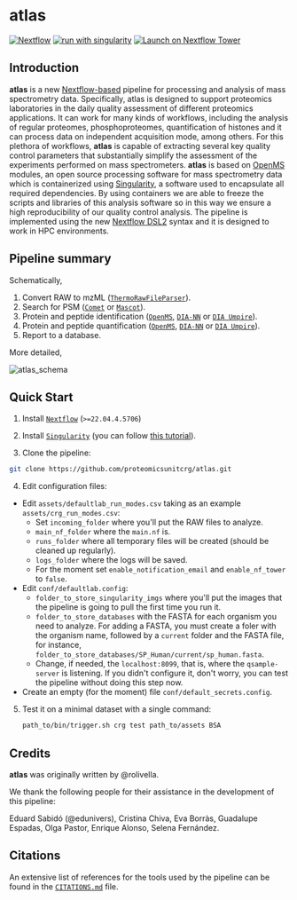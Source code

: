 # atlas

[![Nextflow](https://img.shields.io/badge/nextflow%20DSL2-%E2%89%A522.04.4.5706-23aa62.svg)](https://www.nextflow.io/)
[![run with singularity](https://img.shields.io/badge/run%20with-singularity-1d355c.svg?labelColor=000000)](https://sylabs.io/docs/)
[![Launch on Nextflow Tower](https://img.shields.io/badge/Launch%20%F0%9F%9A%80-Nextflow%20Tower-%234256e7)](https://tower.nf/launch?pipeline=https://github.com/proteomicsunitcrg/atlas)

## Introduction

**atlas** is a new [Nextflow-based](https://www.nextflow.io) pipeline for processing and analysis of mass spectrometry data. Specifically, atlas is designed to support proteomics laboratories in the daily quality assessment of different proteomics applications. It can work for many kinds of workflows, including the analysis of regular proteomes, phosphoproteomes, quantification of histones and it can process data on independent acquisition mode, among others. For this plethora of workflows, **atlas** is capable of extracting several key quality control parameters that substantially simplify the assessment of the experiments performed on mass spectrometers. **atlas** is based on [OpenMS](https://github.com/OpenMS/OpenMS) modules, an open source processing software for mass spectrometry data which is containerized using [Singularity](https://sylabs.io/docs), a software used to encapsulate all required dependencies. By using containers we are able to freeze the scripts and libraries of this analysis software so in this way we ensure a high reproducibility of our quality control analysis. The pipeline is implemented using the new [Nextflow DSL2](https://www.nextflow.io/docs/latest/dsl2.html) syntax and it is designed to work in HPC environments.

## Pipeline summary

Schematically, 

1. Convert RAW to mzML ([`ThermoRawFileParser`](https://github.com/compomics/ThermoRawFileParser)).
2. Search for PSM ([`Comet`](https://uwpr.github.io/Comet/) or [`Mascot`](http://www.matrixscience.com/)).
3. Protein and peptide identification ([`OpenMS`](https://github.com/OpenMS/OpenMS), [`DIA-NN`](https://github.com/vdemichev/DiaNN) or [`DIA Umpire`](https://diaumpire.nesvilab.org/)).
4. Protein and peptide quantification ([`OpenMS`](https://github.com/OpenMS/OpenMS), [`DIA-NN`](https://github.com/vdemichev/DiaNN) or [`DIA Umpire`](https://diaumpire.nesvilab.org/)).
5. Report to a database.

More detailed, 

![atlas_schema](https://user-images.githubusercontent.com/1679820/213675154-a104ea4d-e466-4aa6-95f7-43782dfccb0e.png)


## Quick Start

1. Install [`Nextflow`](https://www.nextflow.io/docs/latest/getstarted.html#installation) (`>=22.04.4.5706`)

2. Install [`Singularity`](https://www.sylabs.io/guides/3.0/user-guide/) (you can follow [this tutorial](https://singularity-tutorial.github.io/01-installation/)).

3. Clone the pipeline: 

```bash
git clone https://github.com/proteomicsunitcrg/atlas.git
```

4. Edit configuration files: 

* Edit `assets/defaultlab_run_modes.csv` taking as an example `assets/crg_run_modes.csv`: 
   * Set `incoming_folder` where you'll put the RAW files to analyze.
   * `main_nf_folder` where the `main.nf` is. 
   * `runs_folder` where all temporary files will be created (should be cleaned up regularly).  
   * `logs_folder` where the logs will be saved. 
   * For the moment set `enable_notification_email` and `enable_nf_tower` to `false`.
* Edit `conf/defaultlab.config`: 
   * `folder_to_store_singularity_imgs` where you'll put the images that the pipeline is going to pull the first time you run it. 
   * `folder_to_store_databases` with the FASTA for each organism you need to analyze. For adding a FASTA, you must create a foler with the organism name, followed by a `current` folder and the FASTA file, for instance, `folder_to_store_databases/SP_Human/current/sp_human.fasta`. 
   * Change, if needed, the `localhost:8099`, that is, where the `qsample-server` is listening. If you didn't configure it, don't worry, you can test the pipeline without doing this step now. 
* Create an empty (for the moment) file `conf/default_secrets.config`. 
       
   
5. Test it on a minimal dataset with a single command:

   ```bash
   path_to/bin/trigger.sh crg test path_to/assets BSA
   ```


## Credits

**atlas** was originally written by @rolivella.

We thank the following people for their assistance in the development of this pipeline:

Eduard Sabidó (@edunivers), Cristina Chiva, Eva Borràs, Guadalupe Espadas, Olga Pastor, Enrique Alonso, Selena Fernández.

## Citations

An extensive list of references for the tools used by the pipeline can be found in the [`CITATIONS.md`](CITATIONS.md) file.
